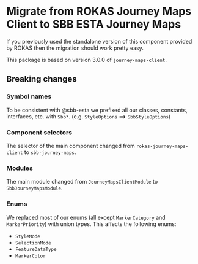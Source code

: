 # Migrate from ROKAS Journey Maps Client to SBB ESTA Journey Maps

If you previously used the standalone version of this component provided by ROKAS then the migration should work pretty easy.

This package is based on version 3.0.0 of `journey-maps-client`.

## Breaking changes

### Symbol names

To be consistent with @sbb-esta we prefixed all our classes, constants, interfaces, etc. with `Sbb*`. (e.g. `StyleOptions` ==> `SbbStyleOptions`)

### Component selectors

The selector of the main component changed from `rokas-journey-maps-client` to `sbb-journey-maps`.

### Modules

The main module changed from `JourneyMapsClientModule` to `SbbJourneyMapsModule`.

### Enums

We replaced most of our enums (all except `MarkerCategory` and `MarkerPriority`) with union types. This affects the following enums:

- `StyleMode`
- `SelectionMode`
- `FeatureDataType`
- `MarkerColor`
